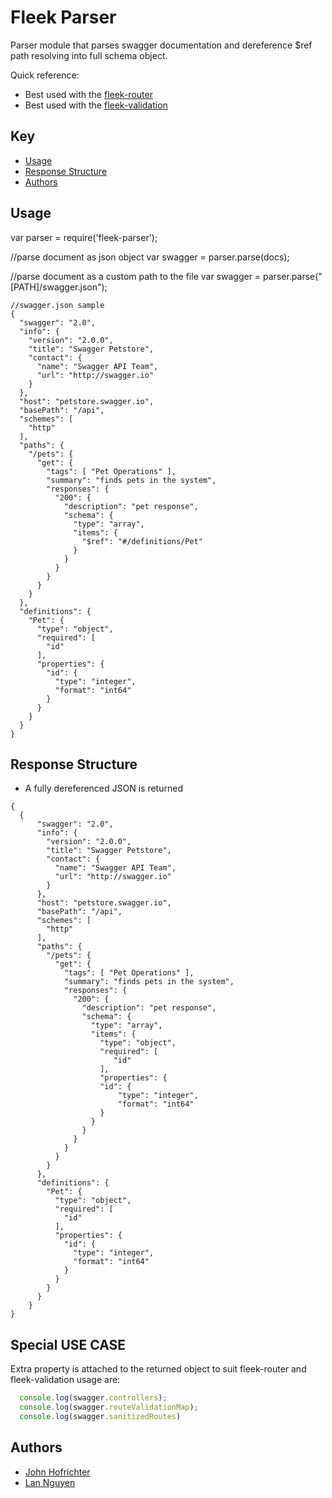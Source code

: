 # Fleek Parser

Parser module that parses swagger documentation and dereference $ref path resolving into full schema object.

Quick reference:
- Best used with the [fleek-router](#usage)
- Best used with the [fleek-validation](#usage)


## Key

- [Usage](#usage)
- [Response Structure](#response-structure)
- [Authors](#authors)

## Usage
  var parser = require('fleek-parser');

  //parse document as json object
  var swagger = parser.parse(docs);

  //parse document as a custom path to the file
  var swagger = parser.parse("[PATH]/swagger.json");

    //swagger.json sample
    {
      "swagger": "2.0",
      "info": {
        "version": "2.0.0",
        "title": "Swagger Petstore",
        "contact": {
          "name": "Swagger API Team",
          "url": "http://swagger.io"
        }
      },
      "host": "petstore.swagger.io",
      "basePath": "/api",
      "schemes": [
        "http"
      ],
      "paths": {
        "/pets": {
          "get": {
            "tags": [ "Pet Operations" ],
            "summary": "finds pets in the system",
            "responses": {
              "200": {
                "description": "pet response",
                "schema": {
                  "type": "array",
                  "items": {
                    "$ref": "#/definitions/Pet"
                  }
                }
              }
            }
          }
        }
      },
      "definitions": {
        "Pet": {
          "type": "object",
          "required": [
            "id"
          ],
          "properties": {
            "id": {
              "type": "integer",
              "format": "int64"
            }
          }
        }
      }
    }

## Response Structure

- A fully dereferenced JSON is returned  

```javscript
{
  {
      "swagger": "2.0",
      "info": {
        "version": "2.0.0",
        "title": "Swagger Petstore",
        "contact": {
          "name": "Swagger API Team",
          "url": "http://swagger.io"
        }
      },
      "host": "petstore.swagger.io",
      "basePath": "/api",
      "schemes": [
        "http"
      ],
      "paths": {
        "/pets": {
          "get": {
            "tags": [ "Pet Operations" ],
            "summary": "finds pets in the system",
            "responses": {
              "200": {
                "description": "pet response",
                "schema": {
                  "type": "array",
                  "items": {
                    "type": "object",
                    "required": [
                       "id"
                    ],
                    "properties": {
                    "id": {
                        "type": "integer",
                        "format": "int64"
                    }
                  }
                }
              }
            }
          }
        }
      },
      "definitions": {
        "Pet": {
          "type": "object",
          "required": [
            "id"
          ],
          "properties": {
            "id": {
              "type": "integer",
              "format": "int64"
            }
          }
        }
      }
    }
}
```

## Special USE CASE
  Extra property is attached to the returned object to suit fleek-router and fleek-validation usage are:

```javascript
  console.log(swagger.controllers);
  console.log(swagger.routeValidationMap);
  console.log(swagger.sanitizedRoutes)
```

## Authors

- [John Hofrichter](https://github.com/johnhof)
- [Lan Nguyen](https://github.com/lan-nguyen91)

